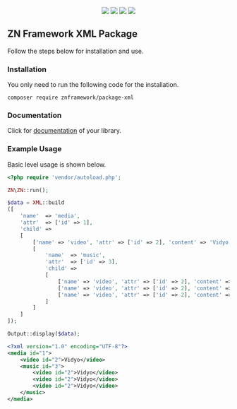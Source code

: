 <p align="center">
<a href="https://packagist.org/packages/znframework/package-xml" rel="nofollow">
	<img src="https://img.shields.io/packagist/dt/znframework/package-xml?style=flat-square" style="max-width:100%;"></a>
<a href="//packagist.org/packages/znframework/package-xml" rel="nofollow">
	<img src="https://img.shields.io/github/v/release/znframework/package-xml?style=flat-square&color=00BFFF" style="max-width:100%;"></a>
<a href="//packagist.org/packages/znframework/package-xml" rel="nofollow">
	<img src="https://img.shields.io/github/release-date/znframework/package-xml?style=flat-square" style="max-width:100%;"></a>
<a href="//packagist.org/packages/znframework/package-xml" rel="nofollow">
	<img src="https://img.shields.io/github/license/znframework/package-xml?style=flat-square" style="max-width:100%;"></a>
</p>

<h2>ZN Framework XML Package</h2>
<p>
Follow the steps below for installation and use.
</p>

<h3>Installation</h3>
<p>
You only need to run the following code for the installation.
</p>

```
composer require znframework/package-xml
```

<h3>Documentation</h3>
<p>
Click for <a href="https://docs.znframework.com/veri-bicimlendirme-kutuphaneleri/xml-kutuphanesi">documentation</a> of your library.
</p>

<h3>Example Usage</h3>
<p>
Basic level usage is shown below.
</p>

```php
<?php require 'vendor/autoload.php';

ZN\ZN::run();

$data = XML::build
([  
    'name'  => 'media', 
    'attr'  => ['id' => 1], 
    'child' => 
    [ 
        ['name' => 'video', 'attr' => ['id' => 2], 'content' => 'Vidyo'], 
        [
            'name'  => 'music', 
            'attr'  => ['id' => 3], 
            'child' => 
            [ 
                ['name' => 'video', 'attr' => ['id' => 2], 'content' => 'Vidyo'], 
                ['name' => 'video', 'attr' => ['id' => 2], 'content' => 'Vidyo'], 
                ['name' => 'video', 'attr' => ['id' => 2], 'content' => 'Vidyo'] 
            ]
        ]
    ]
]);

Output::display($data);
```
```xml
<?xml version="1.0" encoding="UTF-8"?>
<media id="1">
	<video id="2">Vidyo</video>
	<music id="3">
		<video id="2">Vidyo</video>
		<video id="2">Vidyo</video>
		<video id="2">Vidyo</video>
	</music>
</media>
```